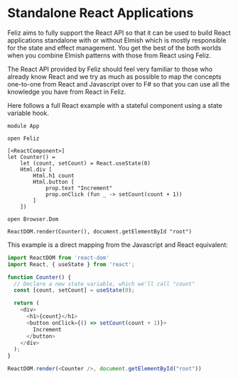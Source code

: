 # Standalone React Applications

Feliz aims to fully support the React API so that it can be used to build React applications standalone with or without Elmish which is mostly responsible for the state and effect management. You get the best of the both worlds when you combine Elmish patterns with those from React using Feliz.

The React API provided by Feliz should feel very familiar to those who already know React and we try as much as possible to map the concepts one-to-one from React and Javascript over to F# so that you can use all the knowledge you have from React in Feliz.

Here follows a full React example with a stateful component using a state variable hook.

```fsharp:stateful-counter
module App

open Feliz

[<ReactComponent>]
let Counter() =
    let (count, setCount) = React.useState(0)
    Html.div [
        Html.h1 count
        Html.button [
            prop.text "Increment"
            prop.onClick (fun _ -> setCount(count + 1))
        ]
    ])

open Browser.Dom

ReactDOM.render(Counter(), document.getElementById "root")
```
This example is a direct mapping from the Javascript and React equivalent:
```js
import ReactDOM from 'react-dom'
import React, { useState } from 'react';

function Counter() {
  // Declare a new state variable, which we'll call "count"
  const [count, setCount] = useState(0);

  return (
    <div>
      <h1>{count}</h1>
      <button onClick={() => setCount(count + 1)}>
        Increment
      </button>
    </div>
  );
}

ReactDOM.render(<Counter />, document.getElementById("root"))
```